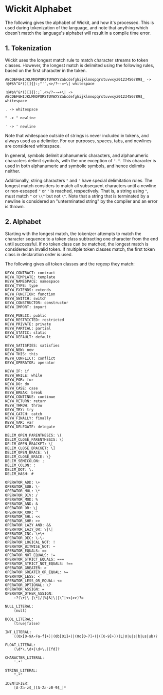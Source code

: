 
# Wickit Alphabet

The following gives the alphabet of Wickit, and how it's processed. This is used during tokenization of the language, and note that anything which doesn't match the language's alphabet will result in a compile time error.

## 1. Tokenization

Wickit uses the longest match rule to match character streams to token classes. However, the longest match is delimited using the following rules, based on the first character in the token.

```
ABCDEFGHIJKLMNOPQRSTUVWXYZabcdefghijklmnopqrstuvwxyz0123456789$_ -> !@#$%^&*()[]{}:;"'`,<>/?~-=+\| whitespace

!@#$%^&*()[]{}:;`,<>/?~-=+\| -> ABCDEFGHIJKLMNOPQRSTUVWXYZabcdefghijklmnopqrstuvwxyz0123456789$_ whitespace

. -> whitespace

" -> " newline

' -> ' newline
```

Note that whitespace outside of strings is never included in tokens, and always used as a delimiter. For our purposes, spaces, tabs, and newlines are considered whitespace.

In general, symbols delimit alphanumeric characters, and alphanumeric characters delimit symbols, with the one exception of `"."`. This character is used in both alphanumeric and symbolic symbols, and hence delimits neither.

Additionally, string characters `"` and `'` have special delimitation rules. The longest match considers to match all subsequent characters until a newline or non-escaped `"` or `'` is reached, respectively. That is, a string using `"`, must match `"` or `\\"` but not `\"`. Note that a string that is terminated by a newline is considered an "unterminated string" by the compiler and an error is thrown.

## 2. Alphabet

Starting with the longest match, the tokenizer attempts to match the character sequence to a token class subtracting one character from the end until successful. If no token class can be matched, the longest match is considered an invalid token. If multiple token classes match, the first token class in declaration order is used.

The following gives all token classes and the regexp they match:

```
KEYW_CONTRACT: contract
KEYW_TEMPLATE: template
KEYW_NAMESPACE: namespace
KEYW_TYPE: type
KEYW_EXTENDS: extends
KEYW_FUNCTION: function
KEYW_SWITCH: switch
KEYW_CONSTRUCTOR: constructor
KEYW_IMPORT: import

KEYW_PUBLIC: public
KEYW_RESTRICTED: restricted
KEYW_PRIVATE: private
KEYW_PARTIAL: partial
KEYW_STATIC: static
KEYW_DEFAULT: default

KEYW_SATISFIES: satisfies
KEYW_NEW: new
KEYW_THIS: this
KEYW_CONFLICT: conflict
KEYW_OPERATOR: operator

KEYW_IF: if
KEYW_WHILE: while
KEYW_FOR: for
KEYW_DO: do
KEYW_CASE: case
KEYW_BREAK: break
KEYW_CONTINUE: continue
KEYW_RETURN: return
KEYW_THROW: throw
KEYW_TRY: try
KEYW_CATCH: catch
KEYW_FINALLY: finally
KEYW_VAR: var
KEYW_DELEGATE: delegate

DELIM_OPEN_PARENTHESIS: \(
DELIM_CLOSE_PARENTHESIS: \)
DELIM_OPEN_BRACKET: \[
DELIM_CLOSE_BRACKET: \]
DELIM_OPEN_BRACE: \{
DELIM_CLOSE_BRACE: \}
DELIM_SEMICOLON: ;
DELIM_COLON: :
DELIM_DOT: \.
DELIM_HASH: #

OPERATOR_ADD: \+
OPERATOR_SUB: \-
OPERATOR_MUL: \*
OPERATOR_DIV: /
OPERATOR_MOD: %
OPERATOR_AND: &
OPERATOR_OR: \|
OPERATOR_XOR: ^
OPERATOR_SHL: <<
OPERATOR_SHR: >>
OPERATOR_LAZY_AND: &&
OPERATOR_LAZY_OR: \|\|
OPERATOR_INC: \+\+
OPERATOR_DEC: \-\-
OPERATOR_LOGICAL_NOT: !
OPERATOR_BITWISE_NOT: ~
OPERATOR_EQUALS: ==
OPERATOR_NOT_EQUALS: !=
OPERATOR_STRICT_EQUALS: ===
OPERATOR_STRICT_NOT_EQUALS: !==
OPERATOR_GREATER: >
OPERATOR_GREATER_OR_EQUAL: >=
OPERATOR_LESS: <
OPERATOR_LESS_OR_EQUAL: <=
OPERATOR_OPTIONAL: \?
OPERATOR_ASSIGN: =
OPERATOR_OTHER_ASSIGN:
    :?(\+|\-|\*|/|%|&|\||\^|<<|>>)?=

NULL_LITERAL:
	(null)

BOOL_LITERAL:
    (true|false)

INT_LITERAL:
    ((0x[0-9A-Fa-f]+)|(0b[01]+)|(0o[0-7]+)|([0-9]+))(L|U|u|s|b|us|ub)?

FLOAT_LITERAL:
    (\d*\.\d+|\d+\.)[fd]?

CHARACTER_LITERAL:
    '.*'

STRING_LITERAL:
    ".*"

IDENTIFIER:
    [A-Za-z$_][A-Za-z0-9$_]*
```
